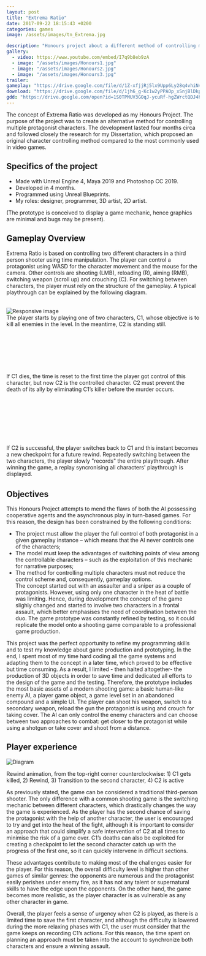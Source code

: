 ```yaml
---
layout: post
title: "Extrema Ratio"
date: 2017-09-22 18:15:43 +0200
categories: games
image: /assets/images/tn_Extrema.jpg

description: "Honours project about a different method of controlling multiple character in a TPS shooter"
gallery:
  - video: https://www.youtube.com/embed/I7q9b8eb9zA
  - image: "/assets/images/Honours1.jpg"
  - image: "/assets/images/Honours2.jpg"
  - image: "/assets/images/Honours3.jpg"
trailer:
gameplay: "https://drive.google.com/file/d/1Z-xfjjRj5lx9Upp6Ly28q4vhiN4e0RZR/preview"
download: "https://drive.google.com/file/d/1jh6_g-Kc1w2yPPAOp_xSnjBlDkpcQrhs/view?usp=sharing"
gdd: "https://drive.google.com/open?id=1S0TPMUV3GOqJ-ycuRf-hgZWrctQDJ4h_"
---
```


The concept of Extrema Ratio was developed as my Honours Project. The purpose of the project was to create an alternative method for controlling multiple protagonist characters. The development lasted four months circa and followed closely the research for my Dissertation, which proposed an original character controlling method compared to the most commonly used in video games.

## Specifics of the project
<!-- https://via.placeholder.com/600x600 -->
- Made with Unreal Engine 4, Maya 2019 and Photoshop CC 2019.
- Developed in 4 months.
- Programmed using Unreal Blueprints.
- My roles: designer, programmer, 3D artist, 2D artist.

(The prototype is conceived to display a game mechanic, hence graphics are minimal and bugs may be present).

## Gameplay Overview

Extrema Ratio is based on controlling two different characters in a third person shooter using time manipulation. The player can control a protagonist using WASD for the character movement and the mouse for the camera. Other controls are shooting (LMB), reloading (R), aiming (RMB), switching weapon (scroll up) and crouching (C). For switching between characters, the player must rely on the structure of the gameplay. A typical playthrough can be explained by the following diagram.<br>

<div class="row" style="margin-top: 2rem; margin-bottom: 2rem;">
<div class="col">
<img src="\assets\images\diagramHonours.jpg" class="img-fluid" alt="Responsive image">

</div>

<div class="col">
The player starts by playing one of two characters, C1, whose objective is to kill all enemies in the level. In the meantime, C2 is standing still.
<br><br><br><br><br><br><br><br>If C1 dies, the time is reset to the first time the player got control of this character, but now C2 is the controlled character. C2 must prevent the death of its ally by eliminating C1’s killer before the murder occurs.
<br><br><br><br><br><br><br><br><br>If C2 is successful, the player switches back to C1 and this instant becomes a new checkpoint for a future rewind. Repeatedly switching between the two characters, the player slowly "records" the entire playthrough. After winning the game, a replay syncronising all characters' playthrough is displayed.
</div>

</div>

## Objectives

This Honours Project attempts to mend the flaws of both the AI possessing cooperative agents and the asynchronous play in turn-based games. For this reason, the design has been constrained by the following conditions:

- The project must allow the player the full control of both protagonist in a given gameplay instance – which means that the AI never controls one of the characters;
- The model must keep the advantages of switching points of view among the controllable characters – such as the exploitation of this mechanic for narrative purposes;
- The method for controlling multiple characters must not reduce the control scheme and, consequently, gameplay options.
  <br>The concept started out with an assaulter and a sniper as a couple of protagonists. However, using only one character in the heat of battle was limiting. Hence, during development the concept of the game slighly changed and started to involve two characters in a frontal assault, which better emphasises the need of coordination between the duo. The game prototype was constantly refined by testing, so it could replicate the model onto a shooting game comparable to a professional game production.

This project was the perfect opportunity to refine my programming skills and to test my knowledge about game production and prototyping. In the end, I spent most of my time hard coding all the game systems and adapting them to the concept in a later time, which proved to be effective but time consuming. As a result, I limited - then halted altogether- the production of 3D objects in order to save time and dedicated all efforts to the design of the game and the testing. Therefore, the prototype includes the most basic assets of a modern shooting game: a basic human-like enemy AI, a player game object, a game level set in an abandoned compound and a simple UI. The player can shoot his weapon, switch to a secondary weapon, reload the gun the protagonist is using and crouch for taking cover. The AI can only control the enemy characters and can choose between two approaches to combat: get closer to the protagonist while using a shotgun or take cover and shoot from a distance.

## Player experience

<div class="text-center">
<img src="\assets\images\rewindHonours.JPG" class="img-fluid rounded" alt="Diagram">
<p>Rewind animation, from the top-right corner counterclockwise: 1) C1 gets killed, 2) Rewind, 3) Transition to the second character, 4) C2 is active</p>
</div>

As previously stated, the game can be considered a traditional third-person shooter. The only difference with a common shooting game is the switching mechanic between different characters, which drastically changes the way the game is experienced. As the player has the second chance of saving the protagonist with the help of another character, the user is encouraged to try and get into the heat of the fight, although it is important to consider an approach that could simplify a safe intervention of C2 at all times to minimise the risk of a game over. C1’s deaths can also be exploited for creating a checkpoint to let the second character catch up with the progress of the first one, so it can quickly intervene in difficult sections.

These advantages contribute to making most of the challenges easier for the player. For this reason, the overall difficulty level is higher than other games of similar genres: the opponents are numerous and the protagonist easily perishes under enemy fire, as it has not any talent or supernatural skills to have the edge upon the opponents. On the other hand, the game becomes more realistic, as the player character is as vulnerable as any other character in game.

Overall, the player feels a sense of urgency when C2 is played, as there is a limited time to save the first character, and although the difficulty is lowered during the more relaxing phases with C1, the user must consider that the game keeps on recording C1’s actions. For this reason, the time spent on planning an approach must be taken into the account to synchronize both characters and ensure a winning assault.
